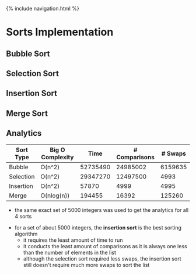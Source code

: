 {% include navigation.html %}

# Sorts Implementation
## Bubble Sort

## Selection Sort

## Insertion Sort

## Merge Sort

## Analytics

| Sort Type | Big O Complexity | Time | # Comparisons | # Swaps |
| --- | --- | --- | --- | --- |
| Bubble | O(n^2) | 52735490 | 24985002 | 6159635 |
| Selection | O(n^2) | 29347270 | 12497500 | 4993 |
| Insertion | O(n^2) | 57870 | 4999 | 4995 |
| Merge | O(nlog(n)) | 194455 | 16392 | 125260 |
* the same exact set of 5000 integers was used to get the analytics for all 4 sorts

- for a set of about 5000 integers, the **insertion sort** is the best sorting algorithm
     - it requires the least amount of time to run
     - it conducts the least amount of comparisons as it is always one less than the number of elements in the list
     - although the selection sort required less swaps, the insertion sort still doesn't require much more swaps to sort the list
